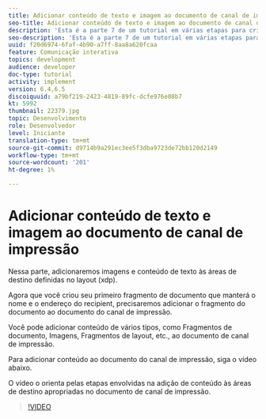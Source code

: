 ```yaml
---
title: Adicionar conteúdo de texto e imagem ao documento de canal de impressão
seo-title: Adicionar conteúdo de texto e imagem ao documento de canal de impressão
description: 'Esta é a parte 7 de um tutorial em várias etapas para criar seu primeiro documento de comunicações interativas. Nessa parte, adicionaremos imagens e conteúdo de texto às áreas de destino definidas no layout (xdp). '
seo-description: 'Esta é a parte 7 de um tutorial em várias etapas para criar seu primeiro documento de comunicações interativas. Nessa parte, adicionaremos imagens e conteúdo de texto às áreas de destino definidas no layout (xdp). '
uuid: f20d6974-6faf-4b90-a7ff-8aa8a620fcaa
feature: Comunicação interativa
topics: development
audience: developer
doc-type: tutorial
activity: implement
version: 6.4,6.5
discoiquuid: a79bf219-2423-4819-89fc-dcfe976e08b7
kt: 5992
thumbnail: 22379.jpg
topic: Desenvolvimento
role: Desenvolvedor
level: Iniciante
translation-type: tm+mt
source-git-commit: d9714b9a291ec3ee5f3dba9723de72bb120d2149
workflow-type: tm+mt
source-wordcount: '201'
ht-degree: 1%

---
```



# Adicionar conteúdo de texto e imagem ao documento de canal de impressão

Nessa parte, adicionaremos imagens e conteúdo de texto às áreas de destino definidas no layout (xdp).

Agora que você criou seu primeiro fragmento de documento que manterá o nome e o endereço do recipient, precisaremos adicionar o fragmento do documento ao documento do canal de impressão.

Você pode adicionar conteúdo de vários tipos, como Fragmentos de documento, Imagens, Fragmentos de layout, etc., ao documento de canal de impressão.

Para adicionar conteúdo ao documento do canal de impressão, siga o vídeo abaixo.

O vídeo o orienta pelas etapas envolvidas na adição de conteúdo às áreas de destino apropriadas no documento de canal de impressão.

>[!VIDEO](https://video.tv.adobe.com/v/22379t2/?quality=9&learn=on)

